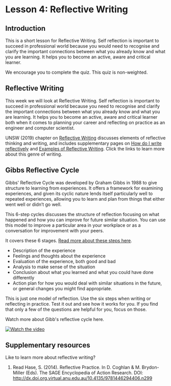 # Lesson 4: Reflective Writing

## Introduction
This is a short lesson for Reflective Writing. Self reflection is important to succeed in professional world because you would need to recognise and clarify the important connections between what you already know and what you are learning. It helps you to become an active, aware and critical learner.

We encourage you to complete the quiz. This quiz is non-weighted.


## Reflective Writing


This week we will look at Reflective Writing. Self reflection is important to succeed in professional world because you need to recognise and clarify the important connections between what you already know and what you are learning. It helps you to become an active, aware and critical learner both when it comes to planning your career and reflecting on practice as an engineer and computer scientist.


UNSW (2019) chapter on [Reflective Writing](https://student.unsw.edu.au/reflective-writing) discusses elements of reflective thinking and writing, and includes supplementary pages on [How do I write reflectively](https://student.unsw.edu.au/how-do-i-write-reflectively) and [Examples of Reflective Writing](https://student.unsw.edu.au/examples-reflective-writing). Click the links to learn more about this genre of writing. 


## Gibbs Reflective Cycle


Gibbs' Reflective Cycle was developed by Graham Gibbs in 1988 to give structure to learning from experiences.  It offers a framework for examining experiences, and given its cyclic nature lends itself particularly well to repeated experiences, allowing you to learn and plan from things that either went well or didn’t go well. 

This 6-step cycles discusses the structure of reflection focusing on what happened and how you can improve for future similar situation. You can use this model to improve a particular area in your workplace or as a conversation for improvement with your peers. 

It covers these 6 stages. [Read more about these steps here](https://www.ed.ac.uk/reflection/reflectors-toolkit/reflecting-on-experience/gibbs-reflective-cycle).

  * Description of the experience
  * Feelings and thoughts about the experience
  * Evaluation of the experience, both good and bad
  * Analysis to make sense of the situation
  * Conclusion about what you learned and what you could have done differently
  * Action plan for how you would deal with similar situations in the future, or general changes you might find appropriate.

This is just one model of reflection. Use the six steps when writing or reflecting in practice. Test it out and see how it works for you. If you find that only a few of the questions are helpful for you, focus on those.

Watch more about Gibb's reflective cycle here. 

[![Watch the video](https://img.youtube.com/vi/-gbczr0lRf4/sddefault.jpg)](https://www.youtube.com/watch?v=-gbczr0lRf4)


## Supplementary resources
Like to learn more about reflective writing?

1. Read Hase, S. (2014). Reflective Practice. In D. Coghlan & M. Brydon-Miller (Eds). The SAGE Encyclopedia of Action Research. DOI: http://dx.doi.org.virtual.anu.edu.au/10.4135/9781446294406.n299




